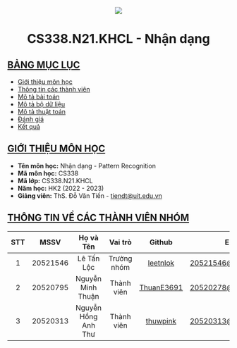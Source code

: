 <p align="center">
   <a href="https://www.uit.edu.vn/">
      <img src="https://i.imgur.com/WmMnSRt.png" border="none">
   </a>
</p>
<h1 align="center">
    CS338.N21.KHCL - Nhận dạng
</h1>

## [BẢNG MỤC LỤC](#top)
* [Giới thiệu môn học](#giới-thiệu-môn-học)
* [Thông tin các thành viên](#thông-tin-về-các-thành-viên-nhóm)
* [Mô tả bài toán](#mô-tả-bài-toán)
* [Mô tả bộ dữ liệu](#mô-tả-bộ-dữ-liệu)
* [Mô tả thuật toán](#mô-tả-thuật-toán)
* [Đánh giá](#đánh-giá)
* [Kết quả](#kết-quả)

## [GIỚI THIỆU MÔN HỌC](#top)
* **Tên môn học:** Nhận dạng - Pattern Recognition
* **Mã môn học:** CS338
* **Mã lớp:** CS338.N21.KHCL
* **Năm học:** HK2 (2022 - 2023)
* **Giảng viên:** ThS. Đỗ Văn Tiến - tiendt@uit.edu.vn


## [THÔNG TIN VỀ CÁC THÀNH VIÊN NHÓM](#top)
| STT    | MSSV          | Họ và Tên                |Vai trò    | Github                                          | Email                   |
| :----: |:-------------:| :-----------------------:|:---------:|:-----------------------------------------------:|:-------------------------:
| 1      | 20521546      | Lê Tấn Lộc               |Trưởng nhóm|[leetnlok](https://github.com/leetnlok)          |20521546@gm.uit.edu.vn   |
| 2      | 20520795      | Nguyễn Minh Thuận        |Thành viên |[ThuanE3691](https://github.com/ThuanE3691)      |20520278@gm.uit.edu.vn   |
| 3      | 20520313      | Nguyễn Hồng Anh Thư      |Thành viên |[thuwpink](https://github.com/thuwpink)          |20520313@gm.uit.edu.vn   |
